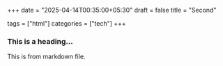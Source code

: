 +++
date = "2025-04-14T00:35:00+05:30"
draft = false
title = "Second"

tags = ["html"]
categories = ["tech"]
+++

### This is a heading...

This is from markdown file.
